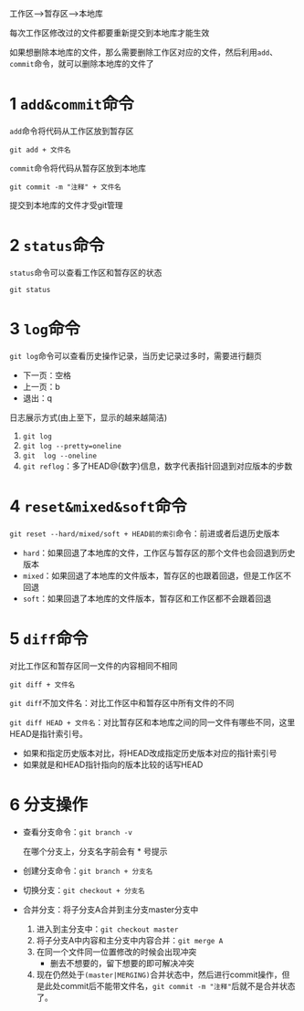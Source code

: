 工作区-->暂存区-->本地库

每次工作区修改过的文件都要重新提交到本地库才能生效

如果想删除本地库的文件，那么需要删除工作区对应的文件，然后利用`add`、`commit`命令，就可以删除本地库的文件了



# 1 `add&commit`命令

`add`命令将代码从工作区放到暂存区

`git add + 文件名`

`commit`命令将代码从暂存区放到本地库

`git commit -m "注释" + 文件名`

提交到本地库的文件才受git管理

# 2 `status`命令

`status`命令可以查看工作区和暂存区的状态

`git status`

# 3 `log`命令

`git log`命令可以查看历史操作记录，当历史记录过多时，需要进行翻页

- 下一页：空格
- 上一页：b
- 退出：q

日志展示方式(由上至下，显示的越来越简洁)

1. `git log`
2. `git log --pretty=oneline`
3. `git  log --oneline`
4. `git reflog`：多了HEAD@{数字}信息，数字代表指针回退到对应版本的步数

# 4 `reset&mixed&soft`命令

`git reset --hard/mixed/soft + HEAD前的索引`命令：前进或者后退历史版本

- `hard`：如果回退了本地库的文件，工作区与暂存区的那个文件也会回退到历史版本
- `mixed`：如果回退了本地库的文件版本，暂存区的也跟着回退，但是工作区不回退
- `soft`：如果回退了本地库的文件版本，暂存区和工作区都不会跟着回退

# 5 `diff`命令

对比工作区和暂存区同一文件的内容相同不相同

`git diff + 文件名`

`git diff`不加文件名：对比工作区中和暂存区中所有文件的不同

`git diff HEAD + 文件名`：对比暂存区和本地库之间的同一文件有哪些不同，这里HEAD是指针索引号。

- 如果和指定历史版本对比，将HEAD改成指定历史版本对应的指针索引号
- 如果就是和HEAD指针指向的版本比较的话写HEAD

# 6 分支操作

- 查看分支命令：`git branch -v`

    在哪个分支上，分支名字前会有 * 号提示

- 创建分支命令：`git branch + 分支名`
- 切换分支：`git checkout + 分支名 `
- 合并分支：将子分支A合并到主分支master分支中
    1. 进入到主分支中：`git checkout master`
    2. 将子分支A中内容和主分支中内容合并：`git merge A`
    3. 在同一个文件同一位置修改的时候会出现冲突
        - 删去不想要的，留下想要的即可解决冲突
    4. 现在仍然处于`(master|MERGING)`合并状态中，然后进行commit操作，但是此处commit后不能带文件名，`git commit -m "注释"`后就不是合并状态了。

